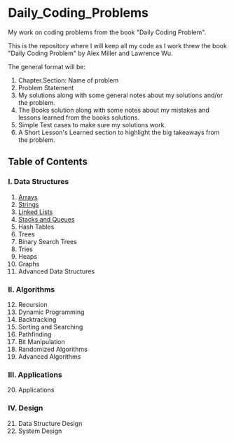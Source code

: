 # Daily_Coding_Problems
My work on coding problems from the book "Daily Coding Problem".

This is the repository where I will keep all my code as I work threw the book "Daily Coding Problem" by Alex Miller and Lawrence Wu. 

The general format will be:

1. Chapter.Section: Name of problem
2. Problem Statement
3. My solutions along with some general notes about my solutions and/or the problem.
4. The Books solution along with some notes about my mistakes and lessons learned from the books solutions.
5. Simple Test cases to make sure my solutions work.
6. A Short Lesson's Learned section to highlight the big takeaways from the problem.

## Table of Contents

### I. Data Structures
1. [Arrays](https://github.com/JSheldon3488/Daily_Coding_Problems/tree/master/Chapter1_Arrays)
2. [Strings](https://github.com/JSheldon3488/Daily_Coding_Problems/tree/master/Chapter2_Strings)
3. [Linked Lists](https://github.com/JSheldon3488/Daily_Coding_Problems/tree/master/Chapter3_LinkedLists)
4. [Stacks and Queues](https://github.com/JSheldon3488/Daily_Coding_Problems/tree/master/Chapter4_Stacks_and_Queues)
5. Hash Tables
6. Trees
7. Binary Search Trees
8. Tries
9. Heaps
10. Graphs
11. Advanced Data Structures

### II. Algorithms
12. Recursion
13. Dynamic Programming
14. Backtracking
15. Sorting and Searching
16. Pathfinding
17. Bit Manipulation
18. Randomized Algorithms
19. Advanced Algorithms

### III. Applications
20. Applications

### IV. Design
21. Data Structure Design
22. System Design
